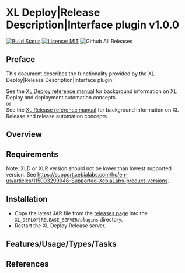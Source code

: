 # XL Deploy|Release Description|Interface plugin v1.0.0

[![Build Status][xlr-banquedefrance-plugin-travis-image]][xlr-banquedefrance-plugin-travis-url]
[![License: MIT][xlr-banquedefrance-plugin-license-image]][xlr-banquedefrance-plugin-license-url]
![Github All Releases][xlr-banquedefrance-plugin-downloads-image]

[xlr-banquedefrance-plugin-travis-image]: https://travis-ci.org/xebialabs-community/xlr-banquedefrance-plugin.svg?branch=master
[xlr-banquedefrance-plugin-travis-url]: https://travis-ci.org/xebialabs-community/xlr-banquedefrance-plugin
[xlr-banquedefrance-plugin-license-image]: https://img.shields.io/badge/License-MIT-yellow.svg
[xlr-banquedefrance-plugin-license-url]: https://opensource.org/licenses/MIT
[xlr-banquedefrance-plugin-downloads-image]: https://img.shields.io/github/downloads/xebialabs-community/xlr-banquedefrance-plugin/total.svg

## Preface

This document describes the functionality provided by the XL Deploy|Release Description|Interface plugin.

See the [XL Deploy reference manual](https://docs.xebialabs.com/xl-deploy) for background information on XL Deploy and deployment automation concepts.  
or  
See the [XL Release reference manual](https://docs.xebialabs.com/xl-release) for background information on XL Release and release automation concepts.  

## Overview

## Requirements

Note:  XLD or XLR version should not be lower than lowest supported version.  See <https://support.xebialabs.com/hc/en-us/articles/115003299946-Supported-XebiaLabs-product-versions>.

## Installation

* Copy the latest JAR file from the [releases page](https://github.com/xebialabs-community/xlr-banquedefrance-plugin/releases) into the `XL_DEPLOY|RELEASE_SERVER/plugins` directory.
* Restart the XL Deploy|Release server.

## Features/Usage/Types/Tasks

## References

